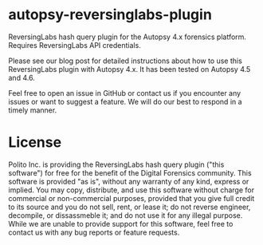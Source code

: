 # autopsy-reversinglabs-plugin
ReversingLabs hash query plugin for the Autopsy 4.x forensics platform. Requires ReversingLabs API credentials.

Please see our blog post for detailed instructions about how to use this ReversingLabs plugin with Autopsy 4.x. It has been tested on Autopsy 4.5 and 4.6. 

Feel free to open an issue in GitHub or contact us if you encounter any issues or want to suggest a feature. We will do our best to respond in a timely manner.

# License
Polito Inc. is providing the ReversingLabs hash query plugin ("this software") for free for the benefit of the Digital Forensics community. This software is provided "as is", without any warranty of any kind, express or implied. You may copy, distribute, and use this software without charge for commercial or non-commercial purposes, provided that you give full credit to its source and you do not sell, rent, or lease it; do not reverse engineer, decompile, or dissassmeble it; and do not use it for any illegal purpose. While we are unable to provide support for this software, feel free to contact us with any bug reports or feature requests.
